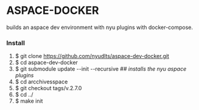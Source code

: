 # ASPACE-DOCKER
builds an aspace dev environment with nyu plugins with docker-compose.

### Install
1. $ git clone https://github.com/nyudlts/aspace-dev-docker.git
2. $ cd aspace-dev-docker
3. $ git submodule update --init --recursive    *##   installs the nyu aspace plugins*
4. $ cd arcchivesspace
5. $ git checkout tags/v.2.7.0
6. $ cd ../
7. $ make init
